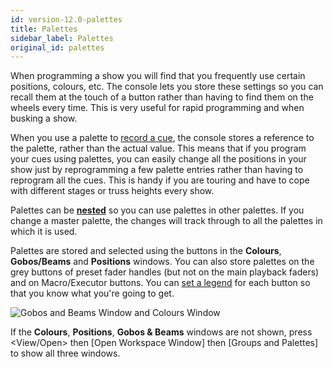 ```yaml
---
id: version-12.0-palettes
title: Palettes
sidebar_label: Palettes
original_id: palettes
---
```


When programming a show you will find that you frequently use certain
positions, colours, etc. The console lets you store these settings so
you can recall them at the touch of a button rather than having to find
them on the wheels every time. This is very useful for rapid programming
and when busking a show.

When you use a palette to [record a cue](cues/creating-a-cue.md#creating-a-cue),
the console stores a reference
to the palette, rather than the actual value. This means that if you
program your cues using palettes, you can easily change all the
positions in your show just by reprogramming a few palette entries
rather than having to reprogram all the cues. This is handy if you are
touring and have to cope with different stages or truss heights every
show.

Palettes can be **[nested](palettes/creating-palettes.md#nested-palettes)**
so you can use palettes in other palettes. If you
change a master palette, the changes will track through to all the
palettes in which it is used.

Palettes are stored and selected using the buttons in the **Colours**,
**Gobos/Beams** and **Positions** windows. You can also store palettes on the
grey buttons of preset fader handles (but not on the main playback
faders) and on Macro/Executor buttons. You can [set a legend](palettes/creating-palettes.md#setting-legends-for-palettes)
for each button so that you know what you're going to get.

![Gobos and Beams Window and Colours Window](/docs/images/image171.png)

If the **Colours**, **Positions**, **Gobos & Beams** windows are not shown, press
\<View/Open\> then \[Open Workspace Window\] then \[Groups and
Palettes\] to show all three windows.